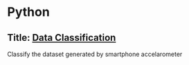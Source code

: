 # Python

## Title: [Data Classification](https://github.com/velsarav/Data-Science/blob/master/Assignments/Python/Classification.ipynb)
Classify the dataset generated by smartphone accelarometer